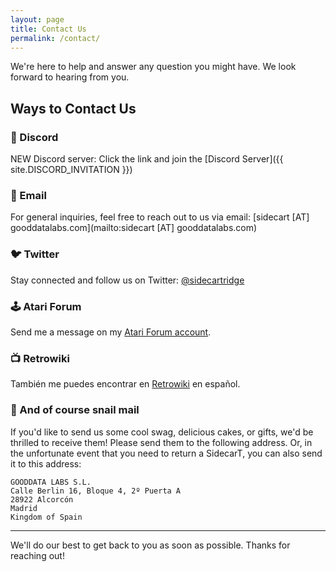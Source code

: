 ```yaml
---
layout: page
title: Contact Us
permalink: /contact/
---
```


We're here to help and answer any question you might have. We look forward to hearing from you.

## Ways to Contact Us

### 💬 Discord
NEW Discord server:
Click the link and join the [Discord Server]({{ site.DISCORD_INVITATION }})

### 📧 Email
For general inquiries, feel free to reach out to us via email:
[sidecart [AT] gooddatalabs.com](mailto:sidecart [AT] gooddatalabs.com)

### 🐦 Twitter
Stay connected and follow us on Twitter: 
[@sidecartridge](https://twitter.com/sidecartridge)

### 🕹️ Atari Forum
Send me a message on my [Atari Forum account](https://www.atari-forum.com/memberlist.php?mode=viewprofile&u=36585).

### 📺 Retrowiki
También me puedes encontrar en [Retrowiki](https://retrowiki.es/memberlist.php?mode=viewprofile&u=7762) en español.

### 🏤 And of course snail mail

If you'd like to send us some cool swag, delicious cakes, or gifts, we'd be thrilled to receive them! Please send them to the following address. Or, in the unfortunate event that you need to return a SidecarT, you can also send it to this address:

```
GOODDATA LABS S.L.
Calle Berlin 16, Bloque 4, 2º Puerta A
28922 Alcorcón
Madrid
Kingdom of Spain
```
---

We'll do our best to get back to you as soon as possible. Thanks for reaching out!
